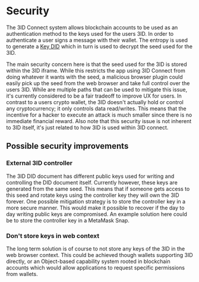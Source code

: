 # Security

The 3ID Connect system allows blockchain accounts to be used as an authentication method to the keys used for the users 3ID. In order to authenticate a user signs a message with their wallet. The entropy is used to generate a [Key DID](./authentication/key-did/method.md) which in turn is used to decrypt the seed used for the 3ID.

The main security concern here is that the seed used for the 3ID is stored within the 3ID iframe. While this restricts the app using 3ID Connect from doing whatever it wants with the seed, a malicious browser plugin could easily pick up the seed from the web browser and take full control over the users 3ID. While are multiple paths that can be used to mitigate this issue, it's currently considered to be a fair tradeoff to improve UX for users. In contrast to a users crypto wallet, the 3ID doesn't actually hold or control any cryptocurrency; it only controls data read/writes. This means that the incentive for a hacker to execute an attack is much smaller since there is no immediate financial reward. Also note that this security issue is not inherent to 3ID itself, it's just related to how 3ID is used within 3ID connect.

## Possible security improvements

### External 3ID controller
The 3ID DID document has different public keys used for writing and controlling the DID document itself. Currently however, these keys are generated from the same seed. This means that if someone gets access to this seed and rotate keys using the controller key they will own the 3ID forever. One possible mitigation strategy is to store the controller key in a more secure manner. This would make it possible to recover if the day to day writing public keys are compromised. An example solution here could be to store the controller key in a MetaMask Snap.

### Don't store keys in web context
The long term solution is of course to not store any keys of the 3ID in the web browser context. This could be achieved though wallets supporting 3ID directly, or an Object-based capability system rooted in blockchain accounts which would allow applications to request specific permissions from wallets.
